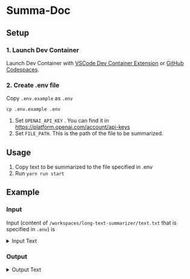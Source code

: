 # Summa-Doc

## Setup

### 1. Launch Dev Container

Launch Dev Container with [VSCode Dev Container Extension](https://code.visualstudio.com/docs/devcontainers/containers) or [GitHub Codespaces](https://github.com/features/codespaces).

### 2. Create .env file

Copy `.env.example` as `.env`

```
cp .env.example .env
```

1. Set `OPENAI_API_KEY` .
   You can find it in https://platform.openai.com/account/api-keys
2. Set `FILE_PATH`. This is the path of the file to be summarized.

## Usage

1. Copy text to be summarized to the file specified in .env
2. Run `yarn run start`

## Example

### Input

Input (content of `/workspaces/long-text-summarizer/text.txt` that is specified in `.env`) is

<details>
<summary>Input Text</summary>

```
The history of the temple presents, however, several questions, some of which seem still undecided. When was the temple built? Was it all built at one time? Was it restored after its destruction by the Persians? Did it continue in use after the erection of the Parthenon? Was it in existence in the days of Pausanias? Did Pausanias mention it in his description of the Acropolis? Conflicting answers to nearly all of these questions have appeared since the discovery of the temple. Only the first question has received one and the same answer from all. The material and the technical execution of the peripteros, entablature, etc., of the temple show conclusively that this part, at least, was erected in the time of Peisistratos. We may therefore accept so much without further discussion. Of the walls of the cella and opisthodomos nothing remains, but the foundations of this part are made of the hard blue limestone of the Acropolis, while the foundations of the outer part are of reddish-gray limestone from the Peiraieus. The foundations of the cella are also less accurately laid than those of the peripteros. These differences lead Dörpfeld to assume that the naos itself (the building contained within the peristyle) existed before the time of Peisistratos, although he does not deny the possibility that builders of one date may have employed different materials and methods, as convenience or economy dictated. Positive proof is not to be hoped for in the absence of the upper walls of the naos, but probability is in favor of Dörpfeld's assumption, that the naos is older than the peristyle, etc. It is further certain, that this temple was called in the sixth century Β.C. το 'Εκατόμπεδον (see below p. 9). So far, we have the most positive possible evidence--that of the remains of the temple itself and the inscription giving its name. The evidence regarding the subsequent history of the temple is not so simple.

Dörpfeld (Mitth. Ath., XII, p. 25 ff.) arrives at the following conclusions: (1) The temple was restored after the departure of the Persians; (2) it was injured by fire B.C. 406; (3) it was repaired and continued in use; (4) it was seen and described by Pausanias I. 24.3 in a lost passage. Let us take up these points in inverse order. The passage of Pausanias reads in our texts:--Λέλκται δέ μοι καί πρότρον (17.1), ώς Άθηναίοις περισσότερόν τι ή τοις άλλοις ές τα θειά εστι σπουδης· πρώτοι μεν γαρ Άθηνάν έπωνόμασαν Έργάνην, πρωτοι δ' άκώλους Έρμάς ... όμού δέ σφισιν εν τω ναώ Σπουδαίων δαίμων εστίν. Dörpfeld marks a lacuna between Έρμάς and όμού, as do those editors who do not supply a recommendation. Dörpfeld, however, thinks the gap is far greater than has been supposed, including certainly the mention and probably the full description of the temple under discussion. His reasons are in substance about as follows: (1) Pausanias has reached a point in his periegesis where he would naturally mention this temple, because he is standing beside it, and (2) the phrase όμου δέ σφισιν εν τω ναω Σπουδαίων δαίμων eστίν implies that a temple has just been mentioned. These are, at least, the main arguments, those deduced from the passage following the description of the Erechtheion being merely accessory.
```

Quoted from [here](https://www.gutenberg.org/cache/epub/20153/pg20153-images.html)

</details>

### Output

<details>
<summary>Output Text</summary>

```
(English) The history of a temple on the Acropolis presents several unanswered questions, including when it was built and if it continued in use after the Parthenon was erected. Conflicting answers have appeared since its discovery, but it is certain that the peripteros and entablature were erected in the time of Peisistratos. The naos itself (the building contained within the peristyle) may be older than the peristyle. Positive proof is lacking due to the absence of the upper walls of the naos, but probability is in favor of this assumption. The temple was called Βοmbos during the sixth century B.C., and it was restored after the departure of the Persians, injured by fire in 406 B.C., repaired, and continued in use. Pausanias likely mentioned the temple, which was located near where he stood while describing other nearby structures on the Acropolis.
```

</details>
